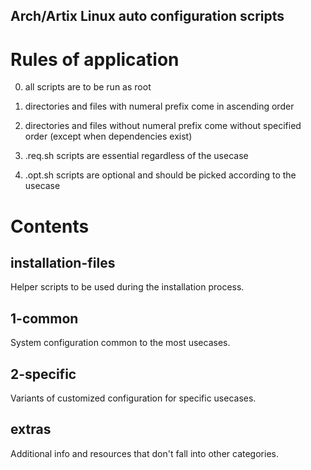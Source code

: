 Arch/Artix Linux auto configuration scripts
--------------------------------------------

# Rules of application

0) all scripts are to be run as root

1) directories and files with numeral prefix come in ascending order

2) directories and files without numeral prefix come without specified order (except when dependencies exist)

3) .req.sh scripts are essential regardless of the usecase

4) .opt.sh scripts are optional and should be picked according to the usecase

# Contents

## installation-files

Helper scripts to be used during the installation process.

## 1-common

System configuration common to the most usecases.

## 2-specific

Variants of customized configuration for specific usecases.

## extras

Additional info and resources that don't fall into other categories.

